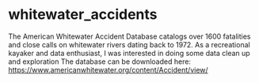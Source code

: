 # whitewater_accidents
The American Whitewater Accident Database catalogs over 1600 fatalities and close calls on whitewater rivers dating back to 1972. 
As a recreational kayaker and data enthusiast, I was interested in doing some data clean up and exploration
The database can be downloaded here: https://www.americanwhitewater.org/content/Accident/view/
